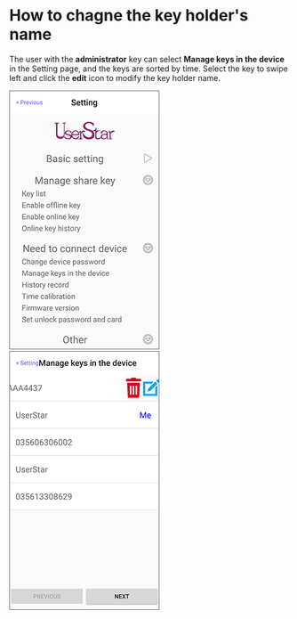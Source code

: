 # How to chagne the key holder's name

The user with the **administrator** key can select **Manage keys in the device** in the Setting page, and the keys are sorted by time. Select the key to swipe left and click the **edit** icon to modify the key holder name.

![](../.gitbook/assets/screenshot_2019-11-15-17-31-57-774_com.userstar.phonekey.png) ![](../.gitbook/assets/screenshot_2019-11-18-11-44-29-503_com.userstar.phonekey.png)

